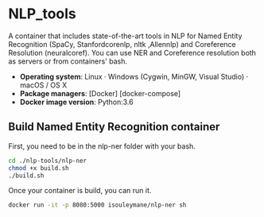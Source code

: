 # NLP_tools
A container that includes state-of-the-art tools in NLP for Named Entity Recognition (SpaCy, Stanfordcorenlp, nltk ,Allennlp) and Coreference Resolution (neuralcoref). You can use NER and Coreference resolution both as servers or from containers' bash.

- **Operating system**: Linux · Windows (Cygwin, MinGW, Visual Studio) · macOS / OS X
- **Package managers**: [Docker] [docker-compose]
- **Docker image version**: Python:3.6

## Build Named Entity Recognition container
First, you need to be in the nlp-ner folder with your bash.
```bash
cd ./nlp-tools/nlp-ner
chmod +x build.sh
./build.sh
```
Once your container is build, you can run it.
```bash
docker run -it -p 8080:5000 isouleymane/nlp-ner sh
```
